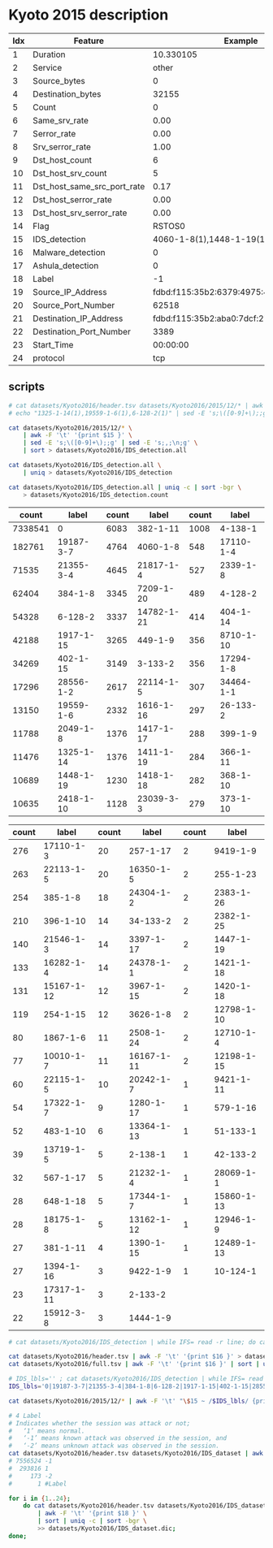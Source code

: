 # Kyoto 2015 description

| Idx | Feature                           | Example |
| --- | --------                          | --------- |
| 1   | Duration                          | 10.330105 |
| 2   | Service                           | other |
| 3   | Source_bytes                      | 0 |
| 4   | Destination_bytes                 | 32155 |
| 5   | Count                             | 0 |
| 6   | Same_srv_rate                     | 0.00 |
| 7   | Serror_rate                       | 0.00 |
| 8   | Srv_serror_rate                   | 1.00 |
| 9   | Dst_host_count                    | 6 |
| 10  | Dst_host_srv_count                | 5 |
| 11  | Dst_host_same_src_port_rate       | 0.17 |
| 12  | Dst_host_serror_rate              | 0.00 |
| 13  | Dst_host_srv_serror_rate          | 0.00 |
| 14  | Flag                              | RSTOS0 |
| 15  | IDS_detection                     | 4060-1-8(1),1448-1-19(1),2418-1-10(1 |
| 16  | Malware_detection                 | 0 |
| 17  | Ashula_detection                  | 0 |
| 18  | Label                             | -1 |
| 19  | Source_IP_Address                 | fdbd:f115:35b2:6379:4975:4856:4132:1eaa |
| 20  | Source_Port_Number                | 62518 |
| 21  | Destination_IP_Address            | fdbd:f115:35b2:aba0:7dcf:2752:0f2c:15e1 |
| 22  | Destination_Port_Number           | 3389 |
| 23  | Start_Time                        | 00:00:00 |
| 24  | protocol                          | tcp |

## scripts

```sh
# cat datasets/Kyoto2016/header.tsv datasets/Kyoto2016/2015/12/* | awk -F '\t' '{print $15 }' |
# echo "1325-1-14(1),19559-1-6(1),6-128-2(1)" | sed -E 's;\([0-9]+\);;g' | sed -E 's;,;\n;g' |

cat datasets/Kyoto2016/2015/12/* \
    | awk -F '\t' '{print $15 }' \
    | sed -E 's;\([0-9]+\);;g' | sed -E 's;,;\n;g' \
    | sort > datasets/Kyoto2016/IDS_detection.all

cat datasets/Kyoto2016/IDS_detection.all \
    | uniq > datasets/Kyoto2016/IDS_detection

cat datasets/Kyoto2016/IDS_detection.all | uniq -c | sort -bgr \
    > datasets/Kyoto2016/IDS_detection.count
```

| count   | label     | count | label      | count | label     |
| -----   | -----     | ----- | -----      | ----- | -----     |
| 7338541 | 0         |  6083 | 382-1-11   |  1008 | 4-138-1   |
|  182761 | 19187-3-7 |  4764 | 4060-1-8   |   548 | 17110-1-4 |
|   71535 | 21355-3-4 |  4645 | 21817-1-4  |   527 | 2339-1-8  |
|   62404 | 384-1-8   |  3345 | 7209-1-20  |   489 | 4-128-2   |
|   54328 | 6-128-2   |  3337 | 14782-1-21 |   414 | 404-1-14  |
|   42188 | 1917-1-15 |  3265 | 449-1-9    |   356 | 8710-1-10 |
|   34269 | 402-1-15  |  3149 | 3-133-2    |   356 | 17294-1-8 |
|   17296 | 28556-1-2 |  2617 | 22114-1-5  |   307 | 34464-1-1 |
|   13150 | 19559-1-6 |  2332 | 1616-1-16  |   297 | 26-133-2  |
|   11788 | 2049-1-8  |  1376 | 1417-1-17  |   288 | 399-1-9   |
|   11476 | 1325-1-14 |  1376 | 1411-1-19  |   284 | 366-1-11  |
|   10689 | 1448-1-19 |  1230 | 1418-1-18  |   282 | 368-1-10  |
|   10635 | 2418-1-10 |  1128 | 23039-3-3  |   279 | 373-1-10  |

| count | label      | count | label      | count | label      |
| ----- | -----      | ----- | -----      | ----- | -----      |
|   276 | 17110-1-3  |  20   | 257-1-17   |     2 | 9419-1-9   |
|   263 | 22113-1-5  |  20   | 16350-1-5  |     2 | 255-1-23   |
|   254 | 385-1-8    |  18   | 24304-1-2  |     2 | 2383-1-26  |
|   210 | 396-1-10   |  14   | 34-133-2   |     2 | 2382-1-25  |
|   140 | 21546-1-3  |  14   | 3397-1-17  |     2 | 1447-1-19  |
|   133 | 16282-1-4  |  14   | 24378-1-1  |     2 | 1421-1-18  |
|   131 | 15167-1-12 |  12   | 3967-1-15  |     2 | 1420-1-18  |
|   119 | 254-1-15   |  12   | 3626-1-8   |     2 | 12798-1-10 |
|    80 | 1867-1-6   |  11   | 2508-1-24  |     2 | 12710-1-4  |
|    77 | 10010-1-7  |  11   | 16167-1-11 |     2 | 12198-1-15 |
|    60 | 22115-1-5  |  10   | 20242-1-7  |     1 | 9421-1-11  |
|    54 | 17322-1-7  |  9    | 1280-1-17  |     1 | 579-1-16   |
|    52 | 483-1-10   |  6    | 13364-1-13 |     1 | 51-133-1   |
|    39 | 13719-1-5  |  5    | 2-138-1    |     1 | 42-133-2   |
|    32 | 567-1-17   |  5    | 21232-1-4  |     1 | 28069-1-1  |
|    28 | 648-1-18   |  5    | 17344-1-7  |     1 | 15860-1-13 |
|    28 | 18175-1-8  |  5    | 13162-1-12 |     1 | 12946-1-9  |
|    27 | 381-1-11   |  4    | 1390-1-15  |     1 | 12489-1-13 |
|    27 | 1394-1-16  |  3    | 9422-1-9   |     1 | 10-124-1   |
|    23 | 17317-1-11 |  3    | 2-133-2    |       |            |
|    22 | 15912-3-8  |  3    | 1444-1-9   |       |            |

```sh
# cat datasets/Kyoto2016/IDS_detection | while IFS= read -r line; do cat datasets/Kyoto2016/2015/12/* | grep "$line" > datasets/Kyoto2016/IDS_$line ; done

cat datasets/Kyoto2016/header.tsv | awk -F '\t' '{print $16 }' > datasets/Kyoto2016/dic/16-mlw.dic ;
cat datasets/Kyoto2016/full.tsv | awk -F '\t' '{print $16 }' | sort | uniq -c | sort -rgb > datasets/Kyoto2016/dic/16-mlw.dic &

# IDS_lbls='' ; cat datasets/Kyoto2016/IDS_detection | while IFS= read -r line; do IDS_lbls="$IDS_lbls|$line"; done
IDS_lbls='0|19187-3-7|21355-3-4|384-1-8|6-128-2|1917-1-15|402-1-15|28556-1-2|19559-1-6|2049-1-8|1325-1-14|1448-1-19|2418-1-10'

cat datasets/Kyoto2016/2015/12/* | awk -F '\t' "\$15 ~ /$IDS_lbls/ {print NR, \$0 }" > datasets/Kyoto2016/IDS_dataset

# 4 Label
# Indicates whether the session was attack or not;
#   ‘1’ means normal. 
#   ‘-1’ means known attack was observed in the session, and
#   ‘-2’ means unknown attack was observed in the session.
cat datasets/Kyoto2016/header.tsv datasets/Kyoto2016/IDS_dataset | awk -F '\t' '{print $18 }' | sort | uniq -c | sort -bgr
# 7556524 -1
#  293816 1
#     173 -2
#       1 #Label

for i in {1..24};
    do cat datasets/Kyoto2016/header.tsv datasets/Kyoto2016/IDS_dataset \
        | awk -F '\t' '{print $18 }' \
        | sort | uniq -c | sort -bgr \
        >> datasets/Kyoto2016/IDS_dataset.dic;
done;
```
